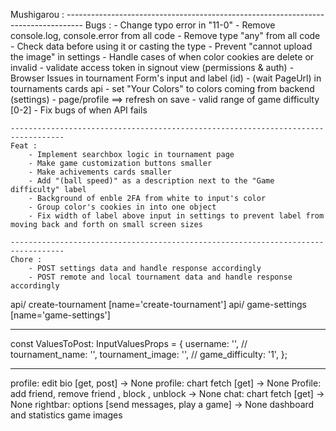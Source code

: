  Mushigarou :
    ----------------------------------------------------------------------------------
    Bugs :
        - Change typo error in "11-0"
        - Remove console.log, console.error from all code
        - Remove type "any" from all code
        - Check data before using it or casting the type
        - Prevent "cannot upload the image" in settings
        - Handle cases of when color cookies are delete or invalid
        - validate access token in signout view (permissions & auth)
        - Browser Issues in tournament Form's input and label (id)
        - (wait PageUrl) in tournaments cards api
        - set "Your Colors" to colors coming from backend (settings)
        - page/profile ==> refresh on save
        - valid range of game difficulty [0-2]
        - Fix bugs of when API fails

    ----------------------------------------------------------------------------------
    Feat :
        - Implement searchbox logic in tournament page
        - Make game customization buttons smaller
        - Make achivements cards smaller
        - Add "(ball speed)" as a description next to the "Game difficulty" label
        - Background of enble 2FA from white to input's color
        - Group color's cookies in into one object
        - Fix width of label above input in settings to prevent label from moving back and forth on small screen sizes

    ----------------------------------------------------------------------------------
    Chore :
        - POST settings data and handle response accordingly
        - POST remote and local tournament data and handle response accordingly

api/ create-tournament [name='create-tournament']
api/ game-settings [name='game-settings']


----------------------------------------------------------
const ValuesToPost: InputValuesProps = {
    username: '', //
    tournament_name: '',
    tournament_image: '', //
    game_difficulty: '1',
};

----------------------------------------------------------
profile: edit bio [get, post] -> None
profile: chart fetch [get] -> None 
Profile: add friend, remove friend , block , unblock -> None
chat: chart fetch [get] -> None
rightbar: options [send messages, play a game] -> None
dashboard and statistics game images 